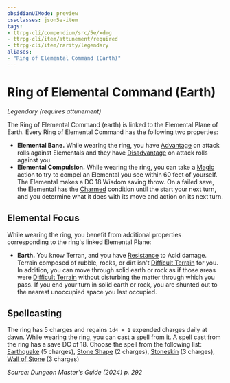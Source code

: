 ```yaml
---
obsidianUIMode: preview
cssclasses: json5e-item
tags:
- ttrpg-cli/compendium/src/5e/xdmg
- ttrpg-cli/item/attunement/required
- ttrpg-cli/item/rarity/legendary
aliases: 
- "Ring of Elemental Command (Earth)"
---
```

# Ring of Elemental Command (Earth)
*Legendary (requires attunement)*  



The Ring of Elemental Command (earth) is linked to the Elemental Plane of Earth. Every Ring of Elemental Command has the following two properties:

- **Elemental Bane.** While wearing the ring, you have [Advantage](Mechanics/rules/variant-rules/advantage-xphb.md) on attack rolls against Elementals and they have [Disadvantage](Mechanics/rules/variant-rules/disadvantage-xphb.md) on attack rolls against you.  
- **Elemental Compulsion.** While wearing the ring, you can take a [Magic](Mechanics/rules/actions.md#Magic) action to try to compel an Elemental you see within 60 feet of yourself. The Elemental makes a DC 18 Wisdom saving throw. On a failed save, the Elemental has the [Charmed](Mechanics/rules/conditions.md#Charmed) condition until the start your next turn, and you determine what it does with its move and action on its next turn.  

## Elemental Focus

While wearing the ring, you benefit from additional properties corresponding to the ring's linked Elemental Plane:

- **Earth.** You know Terran, and you have [Resistance](Mechanics/rules/variant-rules/resistance-xphb.md) to Acid damage. Terrain composed of rubble, rocks, or dirt isn't [Difficult Terrain](Mechanics/rules/variant-rules/difficult-terrain-xphb.md) for you. In addition, you can move through solid earth or rock as if those areas were [Difficult Terrain](Mechanics/rules/variant-rules/difficult-terrain-xphb.md) without disturbing the matter through which you pass. If you end your turn in solid earth or rock, you are shunted out to the nearest unoccupied space you last occupied.  

## Spellcasting

The ring has 5 charges and regains `1d4 + 1` expended charges daily at dawn. While wearing the ring, you can cast a spell from it. A spell cast from the ring has a save DC of 18. Choose the spell from the following list: [Earthquake](Mechanics/spells/earthquake-xphb.md) (5 charges), [Stone Shape](Mechanics/spells/stone-shape-xphb.md) (2 charges), [Stoneskin](Mechanics/spells/stoneskin-xphb.md) (3 charges), [Wall of Stone](Mechanics/spells/wall-of-stone-xphb.md) (3 charges)

*Source: Dungeon Master's Guide (2024) p. 292*